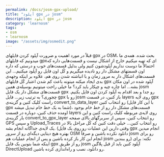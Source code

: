 ```yaml
---
permalink: /docs/josm-gpx-upload/
title: "آپلود gpx در josm"
description: آپلود gpx در josm 
category: 'learnosm'
tags:
- osm
- learnosm
image: "/assets/img/osmedit.png"
---
```





قبلاً در مورد اهمیت و ضرورت آپلود کردن فایلهای gpx در OSM، بحث شده. 
همه‌ی ما میدونیم که فایلهای gpxای که تهیه میکنیم خارج از اشکال نیست و قسمت‌هایی داره که احتمالاً ما دوست نداریم آپلودشون کنیم ولی بدلیل قسمت‌های خوب و درستی که داره اون قسمتهای مشکل دار رو نادیده میگیریم و کُل اون فایل رو آپلود میکنیم...
این قسمت‌های اشکال دار به مرور زمان و با انباشته شدن روی هم، علاوه بر اینکه وجهه‌ی بدی ایجاد میکنه میتونه باعث کم شدن اعتبار کُل فایلهای gpx آپلود شده در اون مکان بشه...
اما چاره چیه و چیکار باید کرد؟ ما خیلی راحت میتونیم بوسیله‌ی همین josm قسمت‌های مشکل دار یک فایل gpx رو جدا و بعد اقدام به آپلود کردن اون فایل بکنیم.
چجوری؟ به ترتیب زیر...
فایل gpx رو با josm باز کنین، در قسمت layers روی لایه gpx راست کلیک کنین و گزینه‌ی convert_to_data_layer رو انتخاب کنین (با این کار فایل gpx شما به یک خط خام تبدیل میشه)، قسمت‌های مشکل دار رو از خط خام بوجود اومده حذف کنین، دوباره در قسمت layers روی لایه‌ی مربوطه کلیک راست کنین و این بار گزینه‌ی convert_to_gpx_layer رو انتخاب کنین، سپس از سربرگهای بالای صفحه GPS و سپس Upload_Traces رو انتخاب کنین...
خیلی دقت کنین که کُل مراحل بالا در یک لایه‌ی جداگانه انجام بشه. (وقتی دارین این عملیات رو روی یک فایل gpx انجام میدین بهتره هیچ دیتایی دیگه‌ای رو از سرور OSM دانلود نکرده باشین و صرفاً josm رو برای انجام این کار باز کرده باشین و پس از انجام عملیات هم josm رو ببندین) 
نکته: برای اینکه شما بتونین یک فایل gpx رو از طریق josm آپلود کنین باید از قبل پلاگین DirectUpload رو دانلود، نصب و راه‌اندازی کرده باشین.
